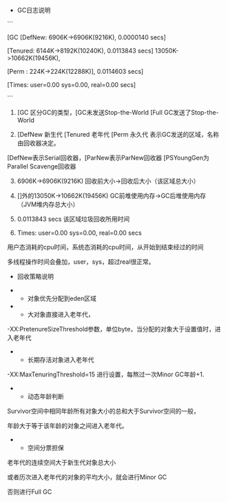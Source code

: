 

- GC日志说明  

\`\`\`

\[GC \[DefNew: 6906K-&gt;6906K\(9216K\), 0.0000140 secs\]

 \[Tenured: 6144K-&gt;8192K\(10240K\), 0.0113843 secs\] 13050K-&gt;10662K\(19456K\),

 \[Perm : 224K-&gt;224K\(12288K\)\], 0.0114603 secs\]

\[Times: user=0.00 sys=0.00, real=0.00 secs\]

\`\`\`  



1. \[GC 区分GC的类型，\[GC未发送Stop-the-World \[Full GC发送了Stop-the-World

2. \[DefNew 新生代 \[Tenured 老年代 \[Perm 永久代 表示GC发送的区域，名称由回收器决定。

 \[DefNew表示Serial回收器，\[ParNew表示ParNew回收器 \[PSYoungGen为Parallel Scavenge回收器

3. 6906K-&gt;6906K\(9216K\) 回收前大小-&gt;回收后大小（该区域总大小）

4. \[\]外的13050K-&gt;10662K\(19456K\) GC前堆使用内存-&gt;GC后堆使用内存（JVM堆内存总大小）

5. 0.0113843 secs 该区域垃圾回收所用时间

6. Times: user=0.00 sys=0.00, real=0.00 secs

 用户态消耗的cpu时间，系统态消耗的cpu时间，从开始到结束经过的时间

 多线程操作时间会叠加，user，sys，超过real很正常。

  


- 回收策略说明

- - 对象优先分配到eden区域

- - 大对象直接进入老年代，

 -XX:PretenureSizeThreshold参数，单位byte，当分配的对象大于设置值时，进入老年代

- - 长期存活对象进入老年代

 -XX:MaxTenuringThreshold=15 进行设置，每熬过一次Minor GC年龄+1.

- - 动态年龄判断

 Survivor空间中相同年龄所有对象大小的总和大于Survivor空间的一般，

 年龄大于等于该年龄的对象之间进入老年代。

- - 空间分票担保

 老年代的连续空间大于新生代对象总大小

 或者历次进入老年代的对象的平均大小，就会进行Minor GC

 否则进行Full GC

  


  


